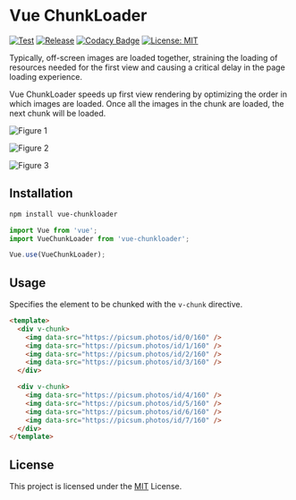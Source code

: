# Vue ChunkLoader

[![Test](https://github.com/hiroiku/vue-chunkloader/workflows/Test/badge.svg?branch=develop)](https://github.com/hiroiku/vue-chunkloader/actions?query=workflow%3ATest)
[![Release](https://github.com/hiroiku/vue-chunkloader/workflows/Release/badge.svg)](https://github.com/hiroiku/vue-chunkloader/actions?query=workflow%3ARelease)
[![Codacy Badge](https://app.codacy.com/project/badge/Grade/0ee8da2a46234a91a4c462a9e76224f7)](https://www.codacy.com/gh/hiroiku/vue-chunkloader/dashboard?utm_source=github.com&amp;utm_medium=referral&amp;utm_content=hiroiku/vue-chunkloader&amp;utm_campaign=Badge_Grade)
[![License: MIT](https://img.shields.io/badge/License-MIT-yellow.svg)](https://opensource.org/licenses/MIT)

Typically, off-screen images are loaded together, straining the loading of resources needed for the first view and causing a critical delay in the page loading experience.

Vue ChunkLoader speeds up first view rendering by optimizing the order in which images are loaded. Once all the images in the chunk are loaded, the next chunk will be loaded.

![Figure 1](https://user-images.githubusercontent.com/13102475/99713335-81e4ce80-2ae7-11eb-84c4-4e1dd8d0b28c.gif)

![Figure 2](https://user-images.githubusercontent.com/13102475/99713362-8e692700-2ae7-11eb-93c4-1899eb4602fd.gif)

![Figure 3](https://user-images.githubusercontent.com/13102475/99713364-8f01bd80-2ae7-11eb-9f44-94166fb4d5df.gif)

## Installation

```sh
npm install vue-chunkloader
```

```ts
import Vue from 'vue';
import VueChunkLoader from 'vue-chunkloader';

Vue.use(VueChunkLoader);
```

## Usage

Specifies the element to be chunked with the `v-chunk` directive.

```html
<template>
  <div v-chunk>
    <img data-src="https://picsum.photos/id/0/160" />
    <img data-src="https://picsum.photos/id/1/160" />
    <img data-src="https://picsum.photos/id/2/160" />
    <img data-src="https://picsum.photos/id/3/160" />
  </div>

  <div v-chunk>
    <img data-src="https://picsum.photos/id/4/160" />
    <img data-src="https://picsum.photos/id/5/160" />
    <img data-src="https://picsum.photos/id/6/160" />
    <img data-src="https://picsum.photos/id/7/160" />
  </div>
</template>
```

## License

This project is licensed under the [MIT](./LICENSE) License.
